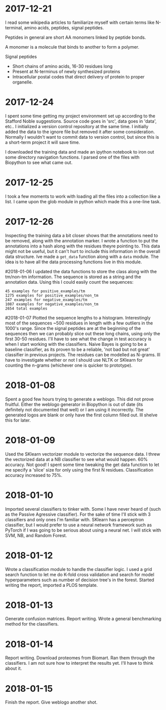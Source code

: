 # 2017-12-21
I read some wikipedia articles to familiarize myself with certain terms like N-terminal, amino acids, peptides, signal peptides.

Peptides in general are short AA monomers linked by peptide bonds.

A monomer is a molecule that binds to another to form a polymer.

Signal peptides
* Short chains of amino acids, 16-30 residues long
* Present at N-terminus of newly synthesized proteins
* Intracellular postal codes that direct delivery of protein to proper organelle.

# 2017-12-24
I spent some time getting my project environment set up according to the Stafford Noble suggestions. Source code goes in 'src', data goes in 'data', etc.. I initialized a version control repository at the same time. I initially added the data to the ignore file but removed it after some consideration. Normally I wouldn't want to commit data to version control, but since this is a short-term project it will save time.

I downloaded the training data and made an ipython notebook to iron out some directory navigation functions. I parsed one of the files with Biopython to see what came out.

# 2017-12-25
I took a few moments to work with loading all the files into a collection like a list. I came upon the glob module in python which made this a one-line task.

# 2017-12-26
Inspecting the training data a bit closer shows that the annotations need to be removed, along with the annotation marker. I wrote a function to put the annotations into a hash along with the residues theyre pointing to. This data might not be useful, but it can't hurt to include this information in the overall data structure. Ive made a `get_data` function along with a `data` module. The idea is to have all the data processing functions live in this module.

#2018-01-06
I updated the data functions to store the class along with the tm/non-tm information. The sequence is stored as a string and the annotation data. Using this I could easily count the sequences:
```
45 examples for positive_examples/tm
1275 examples for positive_examples/non_tm
247 examples for negative_examples/tm
1087 examples for negative_examples/non_tm
2654 total examples
```

#2018-01-07
Plotted the sequence lengths to a histogram. Interestingly most of the sequences ~500 residues in length with a few outliers in the 1000's range. Since the signal peptides are at the beginning of the sequences then we can probably slice out these long chains, using only the first 30-50 residues. I'll have to see what the change in test accuracy is when I start working with the classifiers. Naive Bayes is going to be a baseline classifier, as its proven to be a reliable, 'not bad but not great' classifier in previous projects. The residues can be modelled as N-grams. Ill have to investigate whether or not I should use NLTK or SKlearn for counting the n-grams (whichever one is quicker to prototype).

# 2018-01-08
Spent a good few hours trying to generate a weblogo. This did not prove fruitful. Either the weblogo generator in Biopython is out of date (its definitely not documented that well) or I am using it incorrectly. The generated logos are blank or only have the first column filled out. Ill shelve this for later.

# 2018-01-09
Used the SKlearn vectorizer module to vectorize the sequence data. I threw the vectorized data at a NB classifier to see what would happen. 60% accuracy. Not good! I spent some time tweaking the get data function to let me specify a 'slice' size for only using the first N residues. Classification accuracy increased to 75%. 

# 2018-01-10
Imported several classifiers to tinker with. Some I have never heard of (such as the Passive Agressive classifier). For the sake of time I'll stick with 3 classifiers and only ones I'm familiar with. SKlearn has a perceptron classifier, but I would prefer to use a neural network framework such as PyTorch if I was going to be serious about using a neural net. I will stick with SVM, NB, and Random Forest.

# 2018-01-12
Wrote a classification module to handle the classifier logic. I used a grid search function to let me do K-fold cross validation and search for model hyperparameters such as number of decision tree's in the forest. Started writing the report, imported a PLOS template.

# 2018-01-13
Generate confusion matrices. Report writing. Wrote a general benchmarking method for the classifiers.

# 2018-01-14
Report writing. Download proteomes from Biomart. Ran them through the classifiers. I am not sure how to interpret the results yet. I'll have to think about it. 

# 2018-01-15
Finish the report. Give weblogo another shot.

